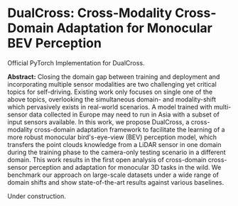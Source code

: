 # DualCross: Cross-Modality Cross-Domain Adaptation for Monocular BEV Perception

Official PyTorch Implementation for DualCross.


**Abstract:**
Closing the domain gap between training and deployment and incorporating multiple sensor modalities are two challenging yet critical topics for self-driving. Existing work only focuses on single one of the above topics, overlooking the simultaneous domain- and modality-shift which pervasively exists in real-world scenarios. A model trained with multi-sensor data collected in Europe may need to run in Asia with a subset of input sensors available.  In this work, we propose DualCross, a cross-modality cross-domain adaptation framework to facilitate the learning of a more robust monocular bird's-eye-view (BEV) perception model, which transfers the point clouds knowledge from a LiDAR sensor in one domain during the training phase to the camera-only testing scenario in a different domain. This work results in the first open analysis of cross-domain cross-sensor perception and adaptation for monocular 3D tasks in the wild. We benchmark our approach on large-scale datasets under a wide range of domain shifts and show state-of-the-art results against various baselines.


Under construction.
